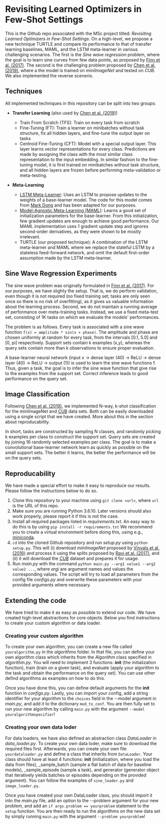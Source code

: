 # Revisiting Learned Optimizers in Few-Shot Settings

This is the Github repo associated with the MSc project titled: *Revisiting Learned Optimizers in Few-Shot Settings*.
On a high-level, we propose a new technique TURTLE and compare its performance to that of transfer learning baselines, MAML, and the LSTM meta-learner in various challenging scenarios. The first is the *Sine wave regression* problem, where the goal is to learn sine curves from few data points, as proposed by [Finn et al. (2017)](https://arxiv.org/pdf/1703.03400.pdf). The second is the challenging problem proposed by [Chen et al. (2019)](https://arxiv.org/pdf/1904.04232.pdf), where a the model is trained on *miniImageNet* and tested on *CUB*. We also implemented the reverse scenerio.

## Techniques

All implemented techniques in this repository can be split into two groups:

- **Transfer Learning** (also used by [Chen et al. (2019)](https://arxiv.org/pdf/1904.04232.pdf))
  - Train From Scratch (TFS): Train on every task from scratch
  - Fine-Tuning (FT): Train a learner on minibatches without task structure, fix all hidden layers, and fine-tune the output layer on tasks
  - Centroid Fine-Tuning (CFT): Model with a special output layer. This layer learns vector representations for every class. Predictions are made by assigning the class with the most similar class representation to the input embedding. In similar fashion to the fine-tuning model, it is first trained on minibatches without task structure, and all hidden layers are frozen before performing meta-validation or meta-testing. 
  
- **Meta-Learning**
  - [LSTM Meta-Learner](https://openreview.net/pdf?id=rJY0-Kcll): Uses an LSTM to propose updates to the weights of a base-learner model. The code for this model comes from [Mark Dong](https://github.com/markdtw/meta-learning-lstm-pytorch) and has been adapted for our purposes.
  - [Model-Agnostic Meta-Learning (MAML)](https://arxiv.org/pdf/1703.03400.pdf): Learns a good set of initialization parameters for the base-learner. From this initialization, few gradient updates are enough to achieve good performance. Our MAML implementation uses 1 gradient update step and ignores second-order derivatives, as they were shown to be mostly irrelevant.
  - TURTLE (our proposed technique): A combination of the LSTM meta-learner and MAML where we replace the stateful LSTM by a stateless feed-forward network, and omit the default first-order assumption made by the LSTM meta-learner.

## Sine Wave Regression Experiments

The sine wave problem was originally formulated in [Finn et al. (2017)](https://arxiv.org/pdf/1703.03400.pdf). For our purposes, we have slighty the setup. That is, we do perform validation, even though it is not required (no fixed training set; tasks are only seen once so there is no risk of overfitting), as it gives us valuable information about the learning process. Second, we do not maintain a running average of performance over meta-training tasks. Instead, we use a fixed meta-test set, consisting of 1K tasks on which we evaluate the models' performances. 

The problem is as follows. Every task is associated with a sine wave function `f(x) = amplitude * sin(x + phase)`. The amplitude and phase are chosen uniformly at random for every task, from the intervals [0.1, 5.0] and [0, pi] respectively. Support sets contain k examples (x,y), whereas the query sets contain more than k observations to ensure proper evaluation. 

A base-learner neural network (input x -> dense layer (40) -> ReLU -> dense layer (40) -> ReLU -> output (1)) is used to learn the sine wave functions f. Thus, given a task, the goal is to infer the sine wave function that give rise to the examples from the support set. Correct inference leads to good performance on the query set. 

## Image Classification

Following [Chen et al. (2019)](https://arxiv.org/pdf/1904.04232.pdf), we implemented N-way, k-shot classification for the miniImageNet and [CUB](http://www.vision.caltech.edu/visipedia/CUB-200-2011.html) data sets. Both can be easily downloaded using a single script that we have created. More about this in the section about reproducability. 

In short, tasks are constructed by sampling N classes, and randomly picking k examples per class to construct the support set. Query sets are created by joining 16 randomly selected examples per class. The goal is to make a convolutional base-learner network learn as quickly as possible on the small support sets. The better it learns, the better the performance will be on the query sets. 

## Reproducability
We have made a special effort to make it easy to reproduce our results. Please follow the instructions below to do so. 

1. Clone this repository to your machine using `git clone <url>`, where `url` is the URL of this repo. 
2. Make sure you are running Python  3.6.10. Later versions should also work properly, please report it if this is not the case.
3. Install all required packages listed in *requirements.txt*. An easy way to do this is by using `pip install -r requirements.txt` We recommend you to create a virtual environment before doing this, using e.g., [miniconda](https://docs.conda.io/en/latest/miniconda.html). 
4. `cd` into the cloned Github repository and run *setup.py* using `python setup.py`. This will (i) download *miniImageNet* proposed by [Vinyals et al. (2016)](https://papers.nips.cc/paper/6385-matching-networks-for-one-shot-learning.pdf) and process it using the splits proposed by [Ravi et al. (2017)](https://openreview.net/pdf?id=rJY0-Kcll), and (ii) it will download the [*CUB*](http://www.vision.caltech.edu/visipedia/CUB-200-2011.html) dataset and prepares it for usage.  
5. Run *main.py* with the command `python main.py --arg1 value1 --arg2 value2 ...`, where *argi* are argument names and values the corresponding values. The script will try to load all parameters from the config file *configs.py* and overwrite these parameters with your provided arguments where necessary. 

## Extending the code
We have tried to make it as easy as possible to extend our code. We have created high-level abstractions for core objects. Below you find instructions to create your custom algorithm or data loader. 

### Creating your custom algorithm
To create your own algorithm, you can create a new file called `youralgorithm.py` in the *algorithms* folder. In that file, you can define your own algorithm class which inherits from the *Algorithm* class specified in *algorithm.py*. You will need to implement 3 functions: __init__ (the initialization function), train (train on a given task), and evaluate (apply your algorithm to the task and obtain the performance on the query set). You can use other defind algorithms as examples on how to do this. 

Once you have done this, you can define default arguments for the __init__ function in *configs.py*. Lastly, you can import your config, add a string identifier for your algorithm to the `choices` field in the --model argument in *main.py*, and add it to the dictionary `mod_to_conf`. You are then fully set to run your new algorithm by calling `main.py` with the argument `--model youralgorithmspecifier`!

### Creating your own data loder
For data loaders, we have also defined an abstraction class *DataLoader* in *data_loader.py*. To create your own data loder, make sure to download the required files first. Afterwards, you can create your own file `yourdataloader.py` and define a class that inherits from `DataLoader`. Your class should have at least 4 functions: __init__ (initialization, where you load the data from files), _sample_batch (sample a flat batch of data for baseline models), _sample_episode (sample a task), and generator (generator object that iteratively yields batches or episodes depending on the provided argument). You can follow the examples of `sine_loader.py` and `image_loader.py`. 

Once you have created your own DataLoader class, you should import it into the *main.py* file, add an option to the --problem argument for your new problem, and add an `if args.problem == yourproblem` statement to the `setup` function. You are then ready to run the algorithms on the new data set by simply running `main.py` with the argument `--problem yourproblem`!
